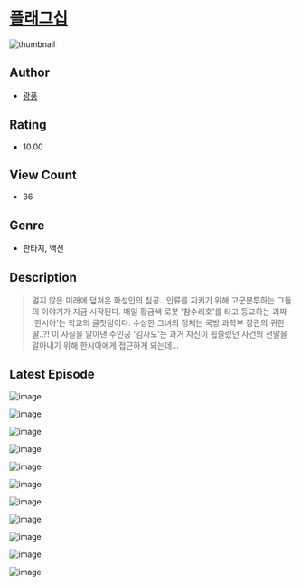 # [플래그십](https://comic.naver.com/bestChallenge/list?titleId=810786)
![thumbnail](https://image-comic.pstatic.net/user_contents_data/challenge_comic/2023/05/25/365270/upload_7306025189366129464_480x623.jpeg)

## Author
- [광풍](https://comic.naver.com/artistTitle?id=365270)

## Rating
- 10.00

## View Count
- 36

## Genre
- 판타지, 액션

## Description
> 멀지 않은 미래에 덮쳐온 화성인의 침공.. 인류를 지키기 위해 고군분투하는 그들의 이야기가 지금 시작된다. 매일 황금색 로봇 '참수리호'를 타고 등교하는 괴짜 '한시아'는 학교의 골칫덩이다. 수상한 그녀의 정체는 국방 과학부 장관의 귀한 딸..?! 이 사실을 알아낸 주인공 '김사도'는 과거 자신이 휩쓸렸던 사건의 전말을 알아내기 위해 한시아에게 접근하게 되는데...


## Latest Episode
![image](https://image-comic.pstatic.net/user_contents_data/challenge_comic/2023/05/25/365270/upload_7147272210807861345.jpeg)

![image](https://image-comic.pstatic.net/user_contents_data/challenge_comic/2023/05/25/365270/upload_7161621937014452532.jpeg)

![image](https://image-comic.pstatic.net/user_contents_data/challenge_comic/2023/05/25/365270/upload_3978477496222036068.jpeg)

![image](https://image-comic.pstatic.net/user_contents_data/challenge_comic/2023/05/25/365270/upload_7306581567247692083.jpeg)

![image](https://image-comic.pstatic.net/user_contents_data/challenge_comic/2023/05/25/365270/upload_4050478121763811893.jpeg)

![image](https://image-comic.pstatic.net/user_contents_data/challenge_comic/2023/05/25/365270/upload_7003485776624247142.jpeg)

![image](https://image-comic.pstatic.net/user_contents_data/challenge_comic/2023/05/25/365270/upload_7364337810006238822.jpeg)

![image](https://image-comic.pstatic.net/user_contents_data/challenge_comic/2023/05/25/365270/upload_7377793611795359031.jpeg)

![image](https://image-comic.pstatic.net/user_contents_data/challenge_comic/2023/05/25/365270/upload_7293642690421614136.jpeg)

![image](https://image-comic.pstatic.net/user_contents_data/challenge_comic/2023/05/25/365270/upload_3474072130259739952.jpeg)

![image](https://image-comic.pstatic.net/user_contents_data/challenge_comic/2023/05/25/365270/upload_4135483556140036149.jpeg)
